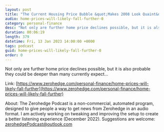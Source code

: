```yaml
---
layout: post
title: "The Current Housing Price Bubble &quot;Makes 2008 Look Quaint&quot;"
audio: home-prices-will-likely-fall-further-0
category: personal-finance
desc: "Not only are further home price declines possible, but it is also probable they could be deeper than many currently expect..."
duration: 00:06:19
length: 379
datetime: Fri, 13 Jan 2023 14:00:00 +0000
tags: podcast
guid: home-prices-will-likely-fall-further-0
order: 0
---
```

Not only are further home price declines possible, but it is also probable they could be deeper than many currently expect...

Link: [https://www.zerohedge.com/personal-finance/home-prices-will-likely-fall-further](https://www.zerohedge.com/personal-finance/home-prices-will-likely-fall-further)

About: The Zerohedge Podcast is a non-commercial, automated program, designed to give people a way to get news from Zerohedge in an audio format.  I am actively working on tweaking and improving the setup to create a better listening experience (December 2022).  Suggestions are welcome: [zerohedgePodcast@outlook.com](mailto:zerohedgePodcast@outlook.com)